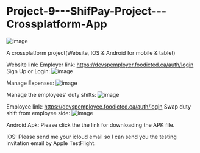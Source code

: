 # Project-9---ShifPay-Project---Crossplatform-App

![image](https://github.com/user-attachments/assets/14a698b1-ada0-428a-a873-95f23287e186)


A crossplatform project(Website, IOS &amp; Android for mobile &amp; tablet)

Website link: 
Employer link: https://devspemployer.foodicted.ca/auth/login 
Sign Up or Login:
![image](https://github.com/user-attachments/assets/7c4c399a-c976-48e3-8d80-a151704e98e2)

Manage Expenses:
![image](https://github.com/user-attachments/assets/4e4bd007-8123-4c5e-90e7-00c4d9f3cb9f)

Manage the employees' duty shifts:
![image](https://github.com/user-attachments/assets/c7545cef-aff6-4ad9-aef2-81ed879aea14)

Employee link: https://devspemployee.foodicted.ca/auth/login
Swap duty shift from employee side:
![image](https://github.com/user-attachments/assets/3de4a03e-9a46-459b-9321-9f7d1884546e)

Android Apk:
Please click the the link for downloading the APK file.

IOS:
Please send me your icloud email so I can send you the testing invitation email by Apple TestFlight.
